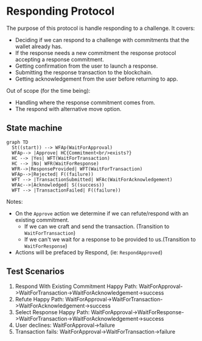 # Responding Protocol

The purpose of this protocol is handle responding to a challenge.
It covers:

- Deciding if we can respond to a challenge with commitments that the wallet already has.
- If the response needs a new commitment the response protocol accepting a response commitment.
- Getting confirmation from the user to launch a response.
- Submitting the response transaction to the blockchain.
- Getting acknowledgement from the user before returning to app.

Out of scope (for the time being):

- Handling where the response commitment comes from.
- The respond with alternative move option.

## State machine

```mermaid
graph TD
  St((start)) --> WFAp(WaitForApproval)
  WFAp--> |Approve| HC{Commitment<br/>exists?}
  HC --> |Yes| WFT(WaitForTransaction)
  HC --> |No| WFR(WaitForResponse)
  WFR-->|ResponseProvided| WFT(WaitForTransaction)
  WFAp-->|Rejected| F((failure))
  WFT --> |TransactionSubmitted| WFAc(WaitForAcknowledgement)
  WFAc-->|Acknowledged| S((success))
  WFT --> |TransactionFailed| F((failure))
```

Notes:

- On the `Approve` action we determine if we can refute/respond with an existing commitment.
  - If we can we craft and send the transaction. (Transition to `WaitForTransaction`)
  - If we can't we wait for a response to be provided to us.(Transition to `WaitForResponse`)
- Actions will be prefaced by Respond, (ie: `RespondApproved`)

## Test Scenarios

1. Respond With Existing Commitment Happy Path: WaitForApproval->WaitForTransaction->WaitForAcknowledgement->success
2. Refute Happy Path: WaitForApproval->WaitForTransaction->WaitForAcknowledgement->success
3. Select Response Happy Path: WaitForApproval->WaitForResponse->WaitForTransaction->WaitForAcknowledgement->success
4. User declines: WaitForApproval->failure
5. Transaction fails: WaitForApproval->WaitForTransaction->failure
